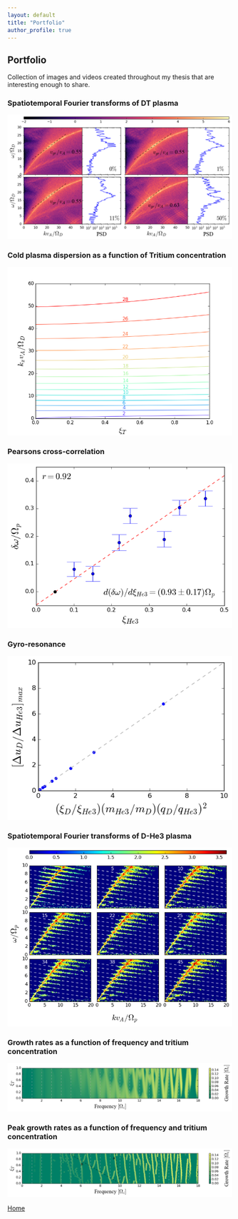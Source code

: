 ```yaml
---
layout: default
title: "Portfolio"
author_profile: true
---
```


## Portfolio

Collection of images and videos created throughout my thesis that are interesting enough to share.

### Spatiotemporal Fourier transforms of DT plasma
<p align="center">
  <img src='./assets/img/plots/FT_2d_and_power_v_gr.png'>
</p>

### Cold plasma dispersion as a function of Tritium concentration
<p align="center">
  <img src='./assets/img/plots/xi2_kperpVA.png'>
</p>

### Pearsons cross-correlation
<p align="center">
  <img src='./assets/img/plots/PearsonsCorrCoef.png'>
</p>

### Gyro-resonance
<p align="center">
  <img src='./assets/img/plots/du_peak_vs_theory.png'>
</p>

### Spatiotemporal Fourier transforms of D-He3 plasma
<p align="center">
  <img src='./assets/img/plots/FT_2d_doppler_all.png'>
</p>

### Growth rates as a function of frequency and tritium concentration
<p align="center">
  <img src='./assets/img/plots/freq_xiT_growth_all.png'>
</p>

### Peak growth rates as a function of frequency and tritium concentration
<p align="center">
  <img src='./assets/img/plots/freq_xiT_growth_peaks_Nperw_10.png'>
</p>

[Home](./)
